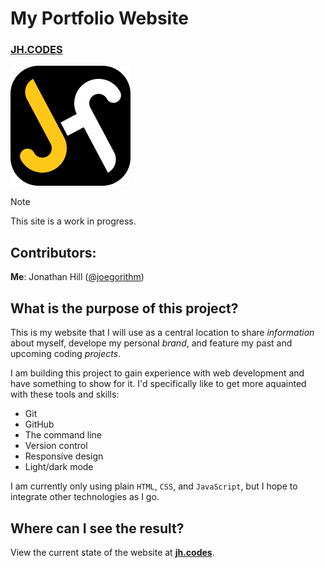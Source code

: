 # My Portfolio Website

### [JH.CODES](https://jh.codes/)

![JH logo design](image/readme-logo.png)

> [!NOTE]
> This site is a work in progress.

## Contributors:
**Me**: Jonathan Hill ([@joegorithm](https://github.com/joegorithm))

## What is the purpose of this project?
This is my website that I will use as a central location to share _information_ about myself, develope my personal _brand_, and feature my past and upcoming coding _projects_.

I am building this project to gain experience with web development and have something to show for it. I'd specifically like to get more aquainted with these tools and skills:
- Git
- GitHub
- The command line
- Version control
- Responsive design
- Light/dark mode

I am currently only using plain `HTML`, `CSS`, and `JavaScript`, but I hope to integrate other technologies as I go.

## Where can I see the result?
View the current state of the website at **[jh.codes](https://jh.codes/)**.
